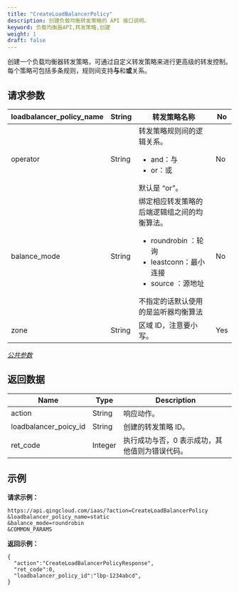 ```yaml
---
title: "CreateLoadBalancerPolicy"
description: 创建负载均衡转发策略的 API 接口说明。
keyword: 负载均衡器API,转发策略,创建
weight: 1
draft: false
---
```


创建一个负载均衡器转发策略，可通过自定义转发策略来进行更高级的转发控制。每个策略可包括多条规则，规则间支持**与**和**或**关系。

## 请求参数

| loadbalancer_policy_name | String | 转发策略名称 | No |
| --- | --- | --- | --- |
| operator | String | 转发策略规则间的逻辑关系。<ul><li>and：与</li><li>or：或</li></ul>默认是 “or”。 | No |
| balance_mode | String | 绑定相应转发策略的后端逻辑组之间的均衡算法。<ul><li>roundrobin ：轮询</li><li>leastconn：最小连接</li><li>source ：源地址 </li></ul>不指定的话默认使用的是监听器均衡算法 | No |
| zone | String | 区域 ID，注意要小写。 | Yes |

[_公共参数_](../../gei_api/parameters/)

## 返回数据

| Name | Type | Description |
| --- | --- | --- |
| action | String | 响应动作。 |
| loadbalancer_poicy_id | String | 创建的转发策略 ID。 |
| ret_code | Integer | 执行成功与否，0 表示成功，其他值则为错误代码。 |

## 示例

**请求示例：**

```
https://api.qingcloud.com/iaas/?action=CreateLoadBalancerPolicy
&loadbalancer_policy_name=static
&balance_mode=roundrobin
&COMMON_PARAMS
```

**返回示例：**

```
{
  "action":"CreateLoadBalancerPolicyResponse",
  "ret_code":0,
  "loadbalancer_policy_id":"lbp-1234abcd",
}
```
